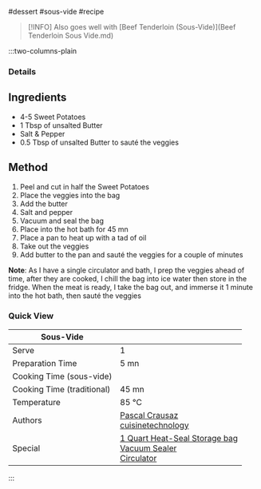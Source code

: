 #dessert #sous-vide #recipe

> [!INFO]
> Also goes well with [Beef Tenderloin (Sous-Vide)](Beef Tenderloin Sous Vide.md)

:::two-columns-plain

### Details
## Ingredients

- 4-5 Sweet Potatoes
- 1 Tbsp of unsalted Butter
- Salt & Pepper
- 0.5 Tbsp of unsalted Butter to sauté the veggies


## Method

1. Peel and cut in half the Sweet Potatoes
2. Place the veggies into the bag
3. Add the butter
4. Salt and pepper
5. Vacuum and seal the bag
6. Place into the hot bath for 45 mn
7. Place a pan to heat up with a tad of oil
8. Take out the veggies
9. Add butter to the pan and sauté the veggies for a couple of minutes

**Note**: As I have a single circulator and bath, I prep the veggies ahead of time, after they are cooked, I chill the bag into ice water then store in the fridge. When the meat is ready, I take the bag out, and immerse it 1 minute into the hot bath, then sauté the veggies



### Quick View
| Sous-Vide                  |                                                |
| -------------------------- | ---------------------------------------------- |
| Serve                      | 1                                              |
| Preparation Time           | 5 mn                                           |
| Cooking Time (sous-vide)   |                                                |
| Cooking Time (traditional) | 45 mn                                          |
| Temperature                | 85 °C                                          |
| Authors                    | [Pascal Crausaz](mailto:pascal@askpascal.com)  <br>[cuisinetechnology](http://www.cuisinetechnology.com/blog/sous-vide-recipes) |
| Special                    | [1 Quart Heat-Seal Storage bag](http://www.amazon.com/gp/product/B001T6LT0O/ref=oh_details_o02_s00_i00?ie=UTF8&psc=1)  <br>[Vacuum Sealer](http://www.amazon.com/gp/product/B0044XDA3S/ref=oh_details_o02_s00_i02?ie=UTF8&psc=1)  <br>[Circulator](https://www.cuisinetechnology.com/sousvide-professional-comparison.php) |

:::


